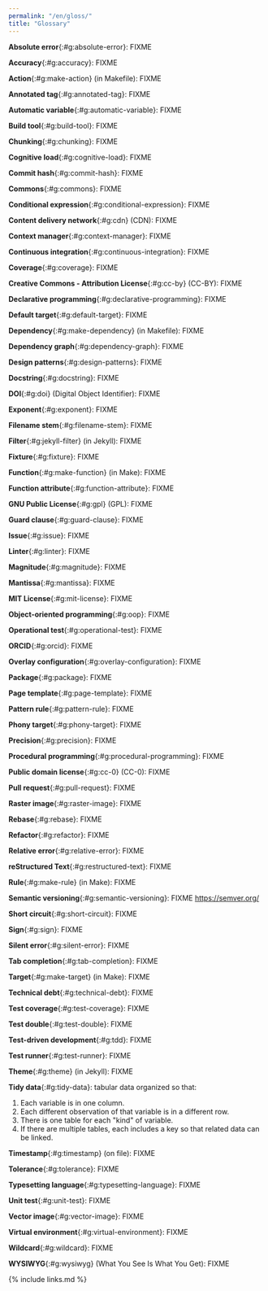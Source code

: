 ```yaml
---
permalink: "/en/gloss/"
title: "Glossary"
---
```


**Absolute error**{:#g:absolute-error}: FIXME

**Accuracy**{:#g:accuracy}: FIXME

**Action**{:#g:make-action} (in Makefile): FIXME

**Annotated tag**{:#g:annotated-tag}: FIXME

**Automatic variable**{:#g:automatic-variable}: FIXME

**Build tool**{:#g:build-tool}: FIXME

**Chunking**{:#g:chunking}: FIXME

**Cognitive load**{:#g:cognitive-load}: FIXME

**Commit hash**{:#g:commit-hash}: FIXME

**Commons**{:#g:commons}: FIXME

**Conditional expression**{:#g:conditional-expression}: FIXME

**Content delivery network**{:#g:cdn} (CDN): FIXME

**Context manager**{:#g:context-manager}: FIXME

**Continuous integration**{:#g:continuous-integration}: FIXME

**Coverage**{:#g:coverage}: FIXME

**Creative Commons - Attribution License**{:#g:cc-by} (CC-BY): FIXME

**Declarative programming**{:#g:declarative-programming}: FIXME

**Default target**{:#g:default-target}: FIXME

**Dependency**{:#g:make-dependency} (in Makefile): FIXME

**Dependency graph**{:#g:dependency-graph}: FIXME

**Design patterns**{:#g:design-patterns}: FIXME

**Docstring**{:#g:docstring}: FIXME

**DOI**{:#g:doi} (Digital Object Identifier): FIXME

**Exponent**{:#g:exponent}: FIXME

**Filename stem**{:#g:filename-stem}: FIXME

**Filter**{:#g:jekyll-filter} (in Jekyll): FIXME

**Fixture**{:#g:fixture}: FIXME

**Function**{:#g:make-function} (in Make): FIXME

**Function attribute**{:#g:function-attribute}: FIXME

**GNU Public License**{:#g:gpl} (GPL): FIXME

**Guard clause**{:#g:guard-clause}: FIXME

**Issue**{:#g:issue}: FIXME

**Linter**{:#g:linter}: FIXME

**Magnitude**{:#g:magnitude}: FIXME

**Mantissa**{:#g:mantissa}: FIXME

**MIT License**{:#g:mit-license}: FIXME

**Object-oriented programming**{:#g:oop}: FIXME

**Operational test**{:#g:operational-test}: FIXME

**ORCID**{:#g:orcid}: FIXME

**Overlay configuration**{:#g:overlay-configuration}: FIXME

**Package**{:#g:package}: FIXME

**Page template**{:#g:page-template}: FIXME

**Pattern rule**{:#g:pattern-rule}: FIXME

**Phony target**{:#g:phony-target}: FIXME

**Precision**{:#g:precision}: FIXME

**Procedural programming**{:#g:procedural-programming}: FIXME

**Public domain license**{:#g:cc-0} (CC-0): FIXME

**Pull request**{:#g:pull-request}: FIXME

**Raster image**{:#g:raster-image}: FIXME

**Rebase**{:#g:rebase}: FIXME

**Refactor**{:#g:refactor}: FIXME

**Relative error**{:#g:relative-error}: FIXME

**reStructured Text**{:#g:restructured-text}: FIXME

**Rule**{:#g:make-rule} (in Make): FIXME

**Semantic versioning**{:#g:semantic-versioning}: FIXME <https://semver.org/>

**Short circuit**{:#g:short-circuit}: FIXME

**Sign**{:#g:sign}: FIXME

**Silent error**{:#g:silent-error}: FIXME

**Tab completion**{:#g:tab-completion}: FIXME

**Target**{:#g:make-target} (in Make): FIXME

**Technical debt**{:#g:technical-debt}: FIXME

**Test coverage**{:#g:test-coverage}: FIXME

**Test double**{:#g:test-double}: FIXME

**Test-driven development**{:#g:tdd}: FIXME

**Test runner**{:#g:test-runner}: FIXME

**Theme**{:#g:theme} (in Jekyll): FIXME

**Tidy data**{:#g:tidy-data}: tabular data organized so that:
1.  Each variable is in one column.
2.  Each different observation of that variable is in a different row.
3.  There is one table for each "kind" of variable.
4.  If there are multiple tables, each includes a key so that related data can be linked.

**Timestamp**{:#g:timestamp} (on file): FIXME

**Tolerance**{:#g:tolerance}: FIXME

**Typesetting language**{:#g:typesetting-language}: FIXME

**Unit test**{:#g:unit-test}: FIXME

**Vector image**{:#g:vector-image}: FIXME

**Virtual environment**{:#g:virtual-environment}: FIXME

**Wildcard**{:#g:wildcard}: FIXME

**WYSIWYG**{:#g:wysiwyg} (What You See Is What You Get): FIXME

{% include links.md %}
